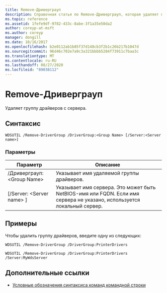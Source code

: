 ```yaml
---
title: Remove-Дриверграуп
description: Справочная статья по Remove-Дриверграуп, которая удаляет группу драйверов с сервера.
ms.topic: reference
ms.assetid: 1fefe9df-9782-433c-8abe-3f1a35e50da2
author: coreyp-at-msft
ms.author: coreyp
manager: dongill
ms.date: 10/16/2017
ms.openlocfilehash: b2e0112ab1b85f37d148cb3f2b1c26b217b1047d
ms.sourcegitcommit: 96d46c702e7a9c3a321bbbb5284f73911c7baa3c
ms.translationtype: MT
ms.contentlocale: ru-RU
ms.lasthandoff: 08/27/2020
ms.locfileid: "89038112"
---
```

# <a name="remove-drivergroup"></a>Remove-Дриверграуп

Удаляет группу драйверов с сервера.

## <a name="syntax"></a>Синтаксис

```
WDSUTIL /Remove-DriverGroup /DriverGroup:<Group Name> [/Server:<Server name>]
```

### <a name="parameters"></a>Параметры

|Параметр|Описание|
|---------|-----------|
|/Дриверграуп:\<Group Name>|Указывает имя удаляемой группы драйверов.|
|[/Server: \<Server name> ]|Указывает имя сервера. Это может быть NetBIOS-имя или FQDN. Если имя сервера не указано, используется локальный сервер.|

## <a name="examples"></a>Примеры

Чтобы удалить группу драйверов, введите одну из следующих:
```
WDSUTIL /Remove-DriverGroup /DriverGroup:PrinterDrivers
```
```
WDSUTIL /Remove-DriverGroup /DriverGroup:PrinterDrivers /Server:MyWdsServer
```

## <a name="additional-references"></a>Дополнительные ссылки

- [Условные обозначения синтаксиса команд командной строки](command-line-syntax-key.md)